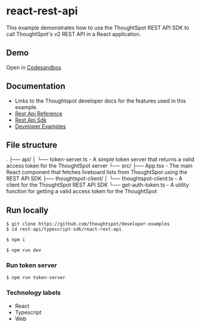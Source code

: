 # react-rest-api

This example demonstrates how to use the ThoughtSpot REST API SDK to call ThoughtSpot's v2 REST API in a React application.

## Demo

Open in [Codesandbox](https://githubbox.com/thoughtspot/developer-examples/tree/main/rest-api/typescript-sdk/react-rest-api)

## Documentation

- Links to the Thoughtspot developer docs for the features used in this example.
- [Rest Api Reference](https://developers.thoughtspot.com/docs/rest-apiv2-reference)
- [Rest Api Sdk](https://developers.thoughtspot.com/docs/rest-api-sdk)
- [Developer Examples]((https://github.com/thoughtspot/developer-examples))

## File structure
.
├── api/
│   └── token-server.ts - A simple token server that returns a valid access token for the ThoughtSpot server
└── src/
    ├── App.tsx - The main React component that fetches liveboard lists from ThoughtSpot using the REST API SDK
    ├── thoughtspot-client/
    │   └── thoughtspot-client.ts - A client for the ThoughtSpot REST API SDK
    └── get-auth-token.ts - A utility function for getting a valid access token for the ThoughtSpot

## Run locally

```
$ git clone https://github.com/thoughtspot/developer-examples
$ cd rest-api/typescript-sdk/react-rest-api
```
```
$ npm i
```
```
$ npm run dev
```

### Run token server

```
$ npm run token-server
```

### Technology labels

- React
- Typescript
- Web
